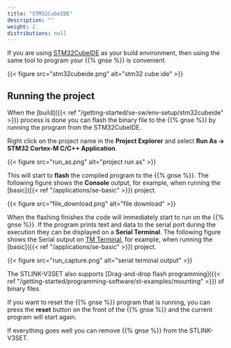 ```yaml
---
title: "STM32CubeIDE"
description: ""
weight: 2
distributions: null
---
```


If you are using [STM32CubeIDE](https://www.st.com/en/development-tools/stm32cubeide.html) as your build environment, then using the same tool to program your {{% gnse %}} is convenient.

<!--more-->

{{< figure src="stm32cubeide.png" alt="stm32 cube ide" >}}

## Running the project

When the [build]({{< ref "/getting-started/se-sw/env-setup/stm32cubeide" >}}) process is done you can flash the binary file to the {{% gnse %}} by running the program from the STM32CubeIDE.

Right click on the project name in the **Project Explorer** and select **Run As -> STM32 Cortex-M C/C++ Application**.

{{< figure src="run_as.png" alt="project run as" >}}

This will start to **flash** the compiled program to the {{% gnse %}}. The following figure shows the **Console** output, for example, when running the [basic]({{< ref "/applications/se-basic" >}}) project.

{{< figure src="file_download.png" alt="file download" >}}

When the flashing finishes the code will immediately start to run on the {{% gnse %}}. If the program prints text and data to the serial port during the execution they can be displayed on a **Serial Terminal**. The following figure shows the Serial output on [TM Terminal](https://marketplace.eclipse.org/content/tm-terminal), for example, when running the [basic]({{< ref "/applications/se-basic" >}}) project.

{{< figure src="run_capture.png" alt="serial terminal output" >}}

The STLINK-V3SET also supports [Drag-and-drop flash programming]({{< ref "/getting-started/programming-software/st-examples/mounting" >}}) of binary files.

If you want to reset the {{% gnse %}} program that is running, you can press the **reset** button on the front of the {{% gnse %}} and the current program will start again.

If everything goes well you can remove {{% gnse %}} from the STLINK-V3SET.